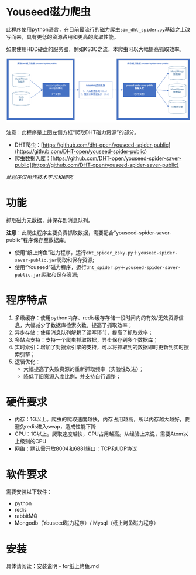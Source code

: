 # Youseed磁力爬虫 #

此程序使用python语言，在目前最流行的磁力爬虫`sim_dht_spider.py`基础之上改写而来，具有更低的资源占用和更高的爬取性能。

如果使用HDD硬盘的服务器，例如KS3C之流，本爬虫可以大幅提高抓取效率。

![](img/work.png)

注意：此程序是上图左侧方框“爬取DHT磁力资源”的部分。

- DHT爬虫：[https://github.com/dht-open/youseed-spider-public](https://github.com/DHT-open/youseed-spider-public)
- 爬虫数据入库：[https://github.com/DHT-open/youseed-spider-saver-public](https://github.com/DHT-open/youseed-spider-saver-public)


*此程序仅用作技术学习和研究*

# 功能 #

抓取磁力元数据，并保存到消息队列。

**注意**：此爬虫程序主要负责抓取数据，需要配合“youseed-spider-saver-public”程序保存至数据库。

- 使用“纸上烤鱼”磁力程序，运行`dht_spider_zsky.py`＋`youseed-spider-saver-public.jar`爬取和保存资源;
- 使用“Youseed”磁力程序，运行`dht_spider.py`＋`youseed-spider-saver-public.jar`爬取和保存资源;


# 程序特点 #

1. 多级缓存：使用python内存、redis缓存存储一段时间内的有效/无效资源信息，大幅减少了数据库检索次数，提高了抓取效率；
2. 异步存储：使用消息队列解耦了读写环节，提高了抓取效率；
3. 多站点支持：支持一个爬虫抓取数据，异步保存到多个数据库；
3. 实时索引：增加了对搜索引擎的支持，可以将抓取到的数据即时更新到实时搜索引擎；
4. 逻辑优化：
	- 大幅提高了失败资源的重新抓取频率（实验性改进）；
	- 降低了旧资源入库比例，并支持自行调整；


# 硬件要求 #

- 内存：1G以上。爬虫的爬取速度越快，内存占用越高，所以内存越大越好，要避免redis进入swap，造成性能下降
- CPU：1G以上。爬取速度越快，CPU占用越高。从经验上来说，需要Atom以上级别的CPU
- 网络：默认需开放8004和6881端口：TCP和UDP协议


# 软件要求 #

需要安装以下软件：

- python
- redis
- rabbitMQ
- Mongodb（Youseed磁力程序）/ Mysql（纸上烤鱼磁力程序）

# 安装 #

具体请阅读：安装说明 - for纸上烤鱼.md